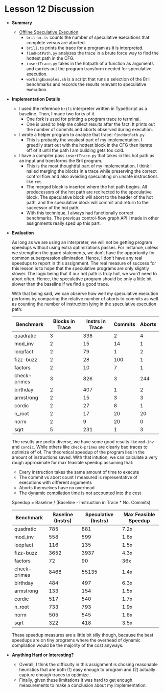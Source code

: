 # Lesson 12 Discussion

* __Summary__
  * [Offline Speculative Execution](https://github.com/matth2k/cs6120-exercises/blob/main/l12)
    * `bril-br.ts` counts the number of speculative executions that complete versus are aborted.
    * `brili.ts` prints the trace for a program as it is interpreted.
    * `findHotPath.py` analyzes the trace in a brute force way to find the hottest path in the CFG.
    * `insertTrace.py` takes in the hotpath of a function as arguments and carries out the program transform needed for speculative execution.
    * `workingExamples.sh` is a script that runs a selection of the Bril benchmarks and records the results relevant to speculative execution.

* __Implementation Details__
  * I used the reference `brili` interpreter written in TypeScript as a baseline. Then, I made two forks of it.
    * One fork is used for printing a program trace to terminal.
    * One is used to help me collect results after the fact. It prints out the number of commits and aborts observed during execution.
  * I wrote a helper program to analyze that trace: `findHotPath.py`.
    * This is probably the weakest part of my implementation. I greedily start out with the hottest block in the CFG then iterate off of it until the path I am building gets too cold.
  * I have a compiler pass `insertTrace.py` that takes in this hot path as an input and transforms the Bril program.
    * This is the most thoughtful part of my implementation. I think I nailed merging the blocks in a trace while preserving the correct control flow and also avoiding speculating on unsafe instructions like `ret`.
    * The merged block is inserted where the hot path begins. All predecessors of the hot path are redirected to the speculative block. The speculative block will abort to the header of the hot path, and the speculative block will commit and return to the successor of the hot path.
    * With this technique, I always had functionally correct benchmarks. The previous control-flow graph API I made in other assignments really sped up this part.

* __Evaluation__
  
  As long as we are using an interpreter, we will not be getting program speedups without using extra optimizations passes. For instance, unless we strengthen the guard statements, we don’t have the opportunity for common subexpression elimination. Hence, I don't have any real speedups to report in this assignment. The real measure of success for this lesson is to hope that the speculative programs are only slightly slower. The logic being that if our hot path is truly hot, we won’t need to abort often. Hence, the speculative program should be only a little bit slower than the baseline if we find a good trace.

  With that being said, we can observe how well my speculative execution performs by comparing the relative number of aborts to commits as well as counting the number of instruction lying in the speculative execution path:

  | Benchmark         | Blocks in Trace | Instrs in Trace | Commits | Aborts |
  | ----------------- | --------------- | --------------- | ------- | ------ |
  | quadratic         | 3               | 338             | 2       | 4      |
  | mod_inv           | 2               | 15              | 14      | 1      |
  | loopfact          | 2               | 79              | 1       | 2      |
  | fizz-buzz         | 2               | 28              | 100     | 1      |
  | factors           | 2               | 10              | 7       | 1      |
  | check-primes      | 3               | 826             | 3       | 244    |
  | birthday          | 2               | 407             | 1       | 2      |
  | armstrong         | 2               | 15              | 3       | 3      |
  | cordic            | 2               | 27              | 8       | 1      |
  | n_root            | 2               | 17              | 20      | 20     |
  | norm              | 2               | 9               | 20      | 0      |
  | sqrt              | 5               | 231             | 1       | 3      |

  The results are pretty diverse, we have some good results like `mod-inv` and `cordic`. While others like `check-primes` are clearly bad traces to optimize off of. The theoretical speedup of the program lies in the amount of instructions saved. With that intution, we can calculate a very rough approximate for max feasible speedup assuming that:

  * Every instruction takes the same amount of time to execute
  * The commit vs abort count I measured is representative of executions with different arguments
  * Aborts themselves have no overhead
  * The dynamic compilation time is not accounted into the cost

  Speedup = Baseline / (Baseline - Instruction in Trace * No. Commits) 

  | Benchmark         | Baseline (Instrs) | Speculative (Instrs) | Max Feasible Speedup |
  | ----------------- | ----------------  | -------------------- | -------------------  |
  | quadratic         | 785               | 881                  | 7.2x                 |
  | mod_inv           | 558               | 599                  | 1.6x                 |
  | loopfact          | 116               | 135                  | 1.5x                 |
  | fizz-buzz         | 3652              | 3937                 | 4.3x                 |
  | factors           | 72                | 90                   | 36x                  |
  | check-primes      | 8468              | 55135                | 1.4x                 |
  | birthday          | 484               | 497                  | 6.3x                 |
  | armstrong         | 133               | 154                  | 1.5x                 |
  | cordic            | 517               | 540                  | 1.7x                 |
  | n_root            | 733               | 793                  | 1.9x                 |
  | norm              | 505               | 545                  | 1.6x                 |
  | sqrt              | 322               | 418                  | 3.5x                 |

  These speedup measures are a little bit silly though, because the best speedups are on tiny programs where the overhead of dynamic compilation would be the majority of the cost anyways.

* __Anything Hard or Interesting?__
  * Overall, I think the difficulty in this assignment is chosing reasonable heuristics that are both (1) easy enough to program and (2) actually capture enough traces to optimize.
  * Finally, given these limitations it was hard to get enough measurements to make a conclusion about my implementation.
